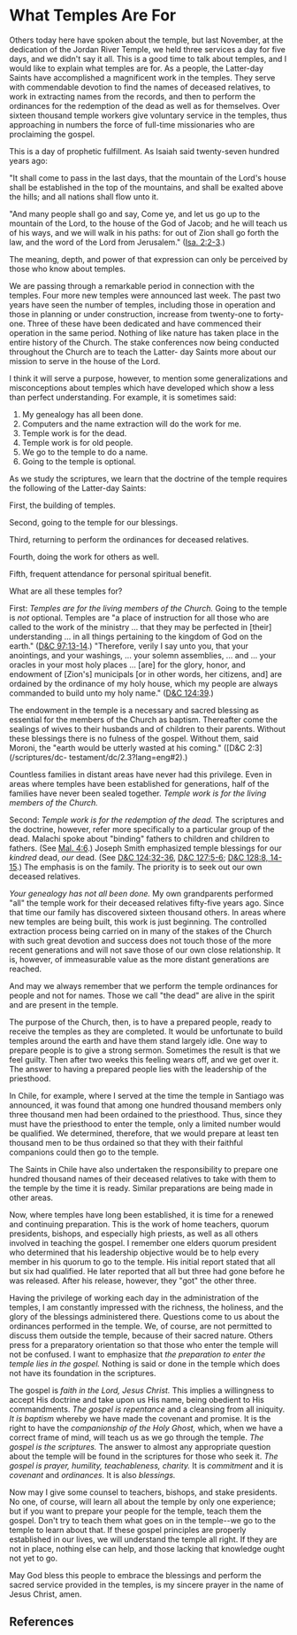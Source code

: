 # What Temples Are For

Others today here have spoken about the temple, but last November, at the
dedication of the Jordan River Temple, we held three services a day for five
days, and we didn't say it all. This is a good time to talk about temples, and
I would like to explain what temples are for. As a people, the Latter-day
Saints have accomplished a magnificent work in the temples. They serve with
commendable devotion to find the names of deceased relatives, to work in
extracting names from the records, and then to perform the ordinances for the
redemption of the dead as well as for themselves. Over sixteen thousand temple
workers give voluntary service in the temples, thus approaching in numbers the
force of full-time missionaries who are proclaiming the gospel.

This is a day of prophetic fulfillment. As Isaiah said twenty-seven hundred
years ago:

"It shall come to pass in the last days, that the mountain of the Lord's house
shall be established in the top of the mountains, and shall be exalted above
the hills; and all nations shall flow unto it.

"And many people shall go and say, Come ye, and let us go up to the mountain
of the Lord, to the house of the God of Jacob; and he will teach us of his
ways, and we will walk in his paths: for out of Zion shall go forth the law,
and the word of the Lord from Jerusalem." ([Isa.
2:2-3](/scriptures/ot/isa/2.2-3?lang=eng#1).)

The meaning, depth, and power of that expression can only be perceived by
those who know about temples.

We are passing through a remarkable period in connection with the temples.
Four more new temples were announced last week. The past two years have seen
the number of temples, including those in operation and those in planning or
under construction, increase from twenty-one to forty-one. Three of these have
been dedicated and have commenced their operation in the same period. Nothing
of like nature has taken place in the entire history of the Church. The stake
conferences now being conducted throughout the Church are to teach the Latter-
day Saints more about our mission to serve in the house of the Lord.

I think it will serve a purpose, however, to mention some generalizations and
misconceptions about temples which have developed which show a less than
perfect understanding. For example, it is sometimes said:

  1. My genealogy has all been done. 
  2. Computers and the name extraction will do the work for me. 
  3. Temple work is for the dead. 
  4. Temple work is for old people. 
  5. We go to the temple to do a name. 
  6. Going to the temple is optional. 

As we study the scriptures, we learn that the doctrine of the temple requires
the following of the Latter-day Saints:

First, the building of temples.

Second, going to the temple for our blessings.

Third, returning to perform the ordinances for deceased relatives.

Fourth, doing the work for others as well.

Fifth, frequent attendance for personal spiritual benefit.

What are all these temples for?

First: _Temples are for the living members of the Church._ Going to the temple
is _not_ optional. Temples are "a place of instruction for all those who are
called to the work of the ministry ... that they may be perfected in [their]
understanding ... in all things pertaining to the kingdom of God on the earth."
([D&amp;C 97:13-14](/scriptures/dc-testament/dc/97.13-14?lang=eng#12).)
"Therefore, verily I say unto you, that your anointings, and your washings, ...
your solemn assemblies, ... and ... your oracles in your most holy places ... [are]
for the glory, honor, and endowment of [Zion's] municipals [or in other words,
her citizens, and] are ordained by the ordinance of my holy house, which my
people are always commanded to build unto my holy name." ([D&amp;C
124:39](/scriptures/dc-testament/dc/124.39?lang=eng#38).)

The endowment in the temple is a necessary and sacred blessing as essential
for the members of the Church as baptism. Thereafter come the sealings of
wives to their husbands and of children to their parents. Without these
blessings there is no fulness of the gospel. Without them, said Moroni, the
"earth would be utterly wasted at his coming." ([D&amp;C 2:3](/scriptures/dc-
testament/dc/2.3?lang=eng#2).)

Countless families in distant areas have never had this privilege. Even in
areas where temples have been established for generations, half of the
families have never been sealed together. _Temple work is for the living
members of the Church._

Second: _Temple work is for the redemption of the dead._ The scriptures and
the doctrine, however, refer more specifically to a particular group of the
dead. Malachi spoke about "binding" fathers to children and children to
fathers. (See [Mal. 4:6](/scriptures/ot/mal/4.6?lang=eng#5).) Joseph Smith
emphasized temple blessings for our _kindred_ dead, _our_ dead. (See [D&amp;C
124:32-36](/scriptures/dc-testament/dc/124.32-36?lang=eng#31), [D&amp;C
127:5-6](/scriptures/dc-testament/dc/127.5-6?lang=eng#4); [D&amp;C 128:8,
14-15](/scriptures/dc-testament/dc/128.8,14-15?lang=eng#7).) The emphasis is
on the family. The priority is to seek out our own deceased relatives.

_Your genealogy has not all been done._ My own grandparents performed "all"
the temple work for their deceased relatives fifty-five years ago. Since that
time our family has discovered sixteen thousand others. In areas where new
temples are being built, this work is just beginning. The controlled
extraction process being carried on in many of the stakes of the Church with
such great devotion and success does not touch those of the more recent
generations and will not save those of our own close relationship. It is,
however, of immeasurable value as the more distant generations are reached.

And may we always remember that we perform the temple ordinances for people
and not for names. Those we call "the dead" are alive in the spirit and are
present in the temple.

The purpose of the Church, then, is to have a prepared people, ready to
receive the temples as they are completed. It would be unfortunate to build
temples around the earth and have them stand largely idle. One way to prepare
people is to give a strong sermon. Sometimes the result is that we feel
guilty. Then after two weeks this feeling wears off, and we get over it. The
answer to having a prepared people lies with the leadership of the priesthood.

In Chile, for example, where I served at the time the temple in Santiago was
announced, it was found that among one hundred thousand members only three
thousand men had been ordained to the priesthood. Thus, since they must have
the priesthood to enter the temple, only a limited number would be qualified.
We determined, therefore, that we would prepare at least ten thousand men to
be thus ordained so that they with their faithful companions could then go to
the temple.

The Saints in Chile have also undertaken the responsibility to prepare one
hundred thousand names of their deceased relatives to take with them to the
temple by the time it is ready. Similar preparations are being made in other
areas.

Now, where temples have long been established, it is time for a renewed and
continuing preparation. This is the work of home teachers, quorum presidents,
bishops, and especially high priests, as well as all others involved in
teaching the gospel. I remember one elders quorum president who determined
that his leadership objective would be to help every member in his quorum to
go to the temple. His initial report stated that all but six had qualified. He
later reported that all but three had gone before he was released. After his
release, however, they "got" the other three.

Having the privilege of working each day in the administration of the temples,
I am constantly impressed with the richness, the holiness, and the glory of
the blessings administered there. Questions come to us about the ordinances
performed in the temple. We, of course, are not permitted to discuss them
outside the temple, because of their sacred nature. Others press for a
preparatory orientation so that those who enter the temple will not be
confused. I want to emphasize that _the preparation to enter the temple lies
in the gospel._ Nothing is said or done in the temple which does not have its
foundation in the scriptures.

The gospel is _faith in the Lord, Jesus Christ._ This implies a willingness to
accept His doctrine and take upon us His name, being obedient to His
commandments. _The gospel is repentance_ and a cleansing from all iniquity.
_It is baptism_ whereby we have made the covenant and promise. It is the right
to have the _companionship of the Holy Ghost,_ which, when we have a correct
frame of mind, will teach us as we go through the temple. _The gospel is the
scriptures._ The answer to almost any appropriate question about the temple
will be found in the scriptures for those who seek it. _The gospel is prayer,
humility, teachableness, charity._ It is _commitment_ and it is _covenant_ and
_ordinances._ It is also _blessings._

Now may I give some counsel to teachers, bishops, and stake presidents. No
one, of course, will learn all about the temple by only one experience; but if
you want to prepare your people for the temple, teach them the gospel. Don't
try to teach them what goes on in the temple--we go to the temple to learn
about that. If these gospel principles are properly established in our lives,
we will understand the temple all right. If they are not in place, nothing
else can help, and those lacking that knowledge ought not yet to go.

May God bless this people to embrace the blessings and perform the sacred
service provided in the temples, is my sincere prayer in the name of Jesus
Christ, amen.

## References

